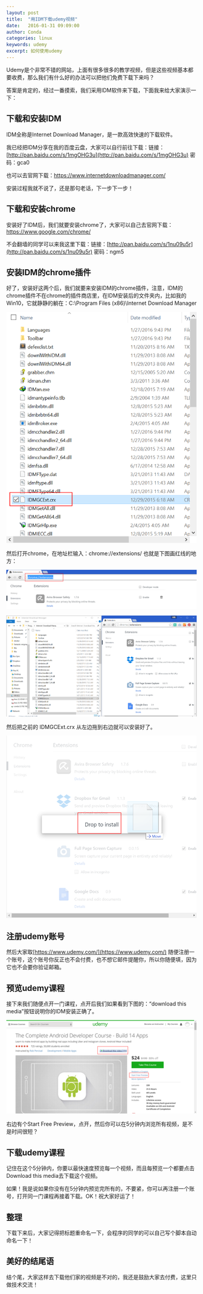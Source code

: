 ```yaml
---
layout: post
title:  "用IDM下载udemy视频"
date:   2016-01-31 09:09:00
author: Conda
categories: linux
keywords: udemy
excerpt: 如何使用udemy
---
```


Udemy是个非常不错的网站，上面有很多很多的教学视频，但是这些视频基本都要收费，那么我们有什么好的办法可以把他们免费下载下来吗？

答案是肯定的，经过一番摸索，我们采用IDM软件来下载，下面我来给大家演示一下：

## 下载和安装IDM

IDM全称是Internet Download Manager，是一款高效快速的下载软件。

我已经把IDM分享在我的百度云盘，大家可以自行前往下载：链接：[http://pan.baidu.com/s/1mgOHG3u](http://pan.baidu.com/s/1mgOHG3u) 密码：gca0

也可以去官网下载：https://www.internetdownloadmanager.com/

安装过程我就不说了，还是那句老话，下一步下一步！

## 下载和安装chrome

安装好了IDM后，我们就要安装chrome了，大家可以自己去官网下载：https://www.google.com/chrome/

不会翻墙的同学可以来我这里下载：链接：[http://pan.baidu.com/s/1nu09u5r](http://pan.baidu.com/s/1nu09u5r) 密码：ngm5

## 安装IDM的chrome插件

好了，安装好这两个后，我们就要来安装IDM的chrome插件，注意，IDM的chrome插件不在chrome的插件商店里，在IDM安装后的文件夹内，比如我的Win10，它就静静的躺在：C:\Program Files (x86)\Internet Download Manager

![IDM的chrome插件位置](/img/post/2016-01-31-use-IDM-download-udemy-video/1.png)

然后打开chrome，在地址栏输入：chrome://extensions/ 也就是下图画红线的地方：

![chrome地址栏](/img/post/2016-01-31-use-IDM-download-udemy-video/2.png)

![chrome地址栏](/img/post/2016-01-31-use-IDM-download-udemy-video/3.png)

然后把之前的 IDMGCExt.crx 从左边拖到右边就可以安装好了。

![chrome地址栏](/img/post/2016-01-31-use-IDM-download-udemy-video/4.png)

## 注册udemy账号

然后大家取[https://www.udemy.com/](https://www.udemy.com/) 随便注册一个账号，这个账号你反正也不会付费，也不想它邮件提醒你，所以你随便填，因为它也不会要你验证邮箱。

## 预览udemy课程

接下来我们随便点开一门课程，点开后我们如果看到下图的：“download this media”按钮说明你的IDM安装正确了。

![chrome地址栏](/img/post/2016-01-31-use-IDM-download-udemy-video/5.png)

右边有个Start Free Preview，点开，然后你可以在5分钟内浏览所有视频，是不是时间很短？

## 下载udemy课程

记住在这个5分钟内，你要以最快速度预览每一个视频，而且每预览一个都要点击Download this media去下载这个视频。

如果！我是说如果你没有在5分钟内预览完所有的，不要紧，你可以再注册一个账号，打开同一门课程再接着下载。OK！祝大家好运了！

## 整理

下载下来后，大家记得把标题重命名一下，会程序的同学的可以自己写个脚本自动命名一下！

## 美好的结尾语

结个尾，大家这样去下载他们家的视频是不对的，我还是鼓励大家去付费，这里只做技术交流！
